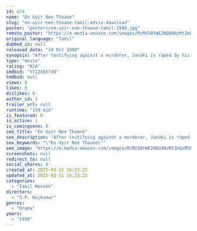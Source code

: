 ```yaml
---
id: 674
name: "En Uyir Nee Thaane"
slug: "en-uyir-nee-thaane-tamil-movie-download"
poster: "posters/en-uyir-nee-thaane-tamil-1998.jpg"
remote_poster: "https://m.media-amazon.com/images/M/MV5BYWE2NDQ4NzMtZmQxMS00OTkxLTgzYmUtODIxNTc3MTMwNzIyXkEyXkFqcGc@._V1_SX300.jpg"
original_language: "Tamil"
dubbed_in: null
released_date: "19 Oct 1998"
synopsis: "After testifying against a murderer, Janaki is raped by his brother. When her family and society disown her, she finds support in the home and office of Vasu, who is estranged from his own father."
type: "movie"
rating: "N/A"
imdbid: "tt12465740"
tmdbid: null
views: 0
likes: 0
dislikes: 0
author_id: 1
trailer_url: null
runtime: "150 min"
is_featured: 0
is_active: 1
is_comingsoon: 0
seo_title: "En Uyir Nee Thaane"
seo_description: "After testifying against a murderer, Janaki is raped by his brother. When her family and society disown her, she finds support in the home and office of Vasu, who is estranged from his own father."
seo_keywords: "\"En Uyir Nee Thaane\""
seo_image: "https://m.media-amazon.com/images/M/MV5BYWE2NDQ4NzMtZmQxMS00OTkxLTgzYmUtODIxNTc3MTMwNzIyXkEyXkFqcGc@._V1_SX300.jpg"
screenshots: null
redirect_to: null
social_shares: 0
created_at: 2025-03-21 16:23:25
updated_at: 2025-03-21 16:23:25
categories:
  - "Tamil Movies"
directors:
  - "S.P. Rajkumar"
genres:
  - "Drama"
years:
  - "1998"
---
```

